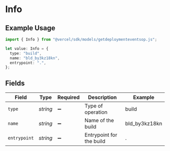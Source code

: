# Info

## Example Usage

```typescript
import { Info } from "@vercel/sdk/models/getdeploymenteventsop.js";

let value: Info = {
  type: "build",
  name: "bld_by3kz18kn",
  entrypoint: ".",
};
```

## Fields

| Field                    | Type                     | Required                 | Description              | Example                  |
| ------------------------ | ------------------------ | ------------------------ | ------------------------ | ------------------------ |
| `type`                   | *string*                 | :heavy_minus_sign:       | Type of operation        | build                    |
| `name`                   | *string*                 | :heavy_minus_sign:       | Name of the build        | bld_by3kz18kn            |
| `entrypoint`             | *string*                 | :heavy_minus_sign:       | Entrypoint for the build | .                        |